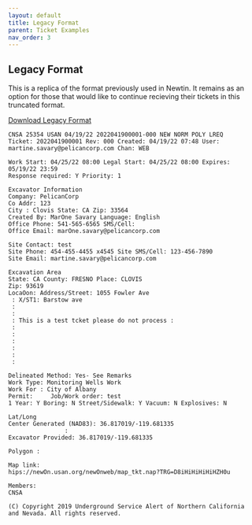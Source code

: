```yaml
---
layout: default
title: Legacy Format
parent: Ticket Examples
nav_order: 3
---
```

## Legacy Format
This is a replica of the format previously used in Newtin. It remains as an option for those that would like to continue recieving their tickets in this truncated format.

<a class="btn" href="pelicancorp/assets/DigAlert - Legacy Format .pdf" >Download Legacy Format</a>

```
CNSA 25354 USAN 04/19/22 2022041900001-000 NEW NORM POLY LREQ
Ticket: 2022041900001 Rev: 000 Created: 04/19/22 07:48 User: martine.savary@pelicancorp.com Chan: WEB

Work Start: 04/25/22 08:00 Legal Start: 04/25/22 08:00 Expires: 05/19/22 23:59 
Response required: Y Priority: 1

Excavator Information
Company: PelicanCorp
Co Addr: 123
City : Clovis State: CA Zip: 33564 
Created By: MarOne Savary Language: English 
Office Phone: 541-565-6565 SMS/Cell:
Office Email: marOne.savary@pelicancorp.com

Site Contact: test
Site Phone: 454-455-4455 x4545 Site SMS/Cell: 123-456-7890 
Site Email: martine.savary@pelicancorp.com

Excavation Area
State: CA County: FRESNO Place: CLOVIS 
Zip: 93619
LocaOon: Address/Street: 1055 Fowler Ave
 : X/ST1: Barstow ave
 :
 :
 : This is a test tcket please do not process :
 : 
 :
 : 
 : 
 : 
 :
 
Delineated Method: Yes- See Remarks
Work Type: Monitoring Wells Work
Work For : City of Albany
Permit:     Job/Work order: test
1 Year: Y Boring: N Street/Sidewalk: Y Vacuum: N Explosives: N

Lat/Long
Center Generated (NAD83): 36.817019/-119.681335
                :
Excavator Provided: 36.817019/-119.681335

Polygon : 

Map link:
hips://newOn.usan.org/newOnweb/map_tkt.nap?TRG=D8iHiHiHiHiHZH0u

Members: 
CNSA

(C) Copyright 2019 Underground Service Alert of Northern California and Nevada. All rights reserved.
```
